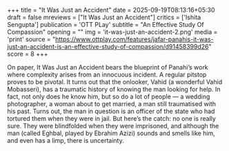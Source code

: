 +++
title = "It Was Just an Accident"
date = 2025-09-19T08:13:16+05:30
draft = false
mreviews = ["It Was Just an Accident"]
critics = ['Ishita Sengupta']
publication = 'OTT PLay'
subtitle = "An Effective Study Of Compassion"
opening = ""
img = 'it-was-just-an-accident-2.png'
media = 'print'
source = "https://www.ottplay.com/features/jafar-panahis-it-was-just-an-accident-is-an-effective-study-of-compassion/d91458399d26"
score = 8
+++

On paper, It Was Just an Accident bears the blueprint of Panahi’s work where complexity arises from an innocuous incident. A regular pitstop proves to be pivotal. It turns out that the onlooker, Vahid (a wonderful Vahid Mobasseri), has a traumatic history of knowing the man looking for help. In fact, not only does he know him, but so do a lot of people — a wedding photographer, a woman about to get married, a man still traumatised with his past. Turns out, the man in question is an officer of the state who had tortured them when they were in jail. But here’s the catch: no one is really sure. They were blindfolded when they were imprisoned, and although the man (called Eghbal, played by Ebrahim Azizi) sounds and smells like him, and even has a limp, there is uncertainty.
